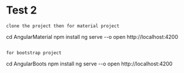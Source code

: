 # Test 2
`````````````````````
clone the project then for material project
`````````````````````
 cd AngularMaterial
 npm install
 ng serve --o
 open http://localhost:4200
 ````````````````````
 
 for bootstrap project
 ````````````````````
 cd AngularBoots
 npm install
 ng serve --o
 open http://localhost:4200
